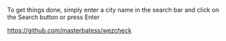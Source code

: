 To get things done, simply enter a city name in the search bar and click on the Search button or press Enter


https://github.com/masterbatess/wezcheck
